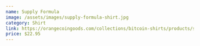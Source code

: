 ```yaml
---
name: Supply Formula
image: /assets/images/supply-formula-shirt.jpg
category: Shirt
link: https://orangecoingoods.com/collections/bitcoin-shirts/products/supply-formula-gildan-64000-unisex-softstyle-t-shirt-with-tear-away-label
price: $22.95
---
```

